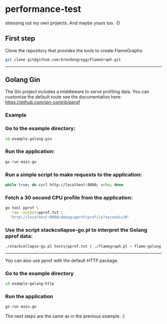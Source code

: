 # performance-test

stressing out my own projects. And maybe yours too. :D

## First step

Clone the repository that provides the tools to create FlameGraphs:

```sh
git clone git@github.com:brendangregg/FlameGraph.git
```

<hr>

## Golang Gin

The Gin project includes a middleware to serve profiling data. You can customize the default route
see the documentation here: https://github.com/gin-contrib/pprof

### Example

### Go to the example directory:

```sh
cd example-golang-gin
```

### Run the application:

```sh
go run main.go
```

### Run a simple script to make requests to the application:

```sh
while true; do curl http://localhost:8080; echo; done
```

### Fetch a 30 second CPU profile from the application:

```sh
go tool pprof \
  -raw -output=pprof.txt \
  'http://localhost:8080/debug/pprof/profile?seconds=30'
```

### Use the script stackcollapse-go.pl to interpret the Golang pprof data:

```sh
./stackcollapse-go.pl tests/pprof.txt | ./flamegraph.pl > flame-golang.svg
```

<hr>

You can also use pprof with the default HTTP package.

### Go to the example directory

```sh
cd example-golang-http
```

### Run the application

```sh
go run main.go
```

The next steps are the same as in the previous example. :)
